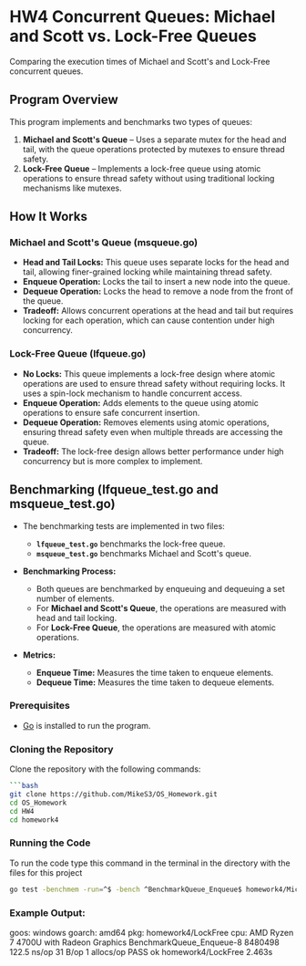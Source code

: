 # HW4 Concurrent Queues: Michael and Scott vs. Lock-Free Queues  
Comparing the execution times of Michael and Scott's and Lock-Free concurrent queues.

## **Program Overview**  
This program implements and benchmarks two types of queues:
1. **Michael and Scott's Queue** – Uses a separate mutex for the head and tail, with the queue operations protected by mutexes to ensure thread safety.
2. **Lock-Free Queue** – Implements a lock-free queue using atomic operations to ensure thread safety without using traditional locking mechanisms like mutexes.

## **How It Works**  

### **Michael and Scott's Queue (msqueue.go)**  
- **Head and Tail Locks:** This queue uses separate locks for the head and tail, allowing finer-grained locking while maintaining thread safety.
- **Enqueue Operation:** Locks the tail to insert a new node into the queue.
- **Dequeue Operation:** Locks the head to remove a node from the front of the queue.
- **Tradeoff:** Allows concurrent operations at the head and tail but requires locking for each operation, which can cause contention under high concurrency.

### **Lock-Free Queue (lfqueue.go)**  
- **No Locks:** This queue implements a lock-free design where atomic operations are used to ensure thread safety without requiring locks. It uses a spin-lock mechanism to handle concurrent access.
- **Enqueue Operation:** Adds elements to the queue using atomic operations to ensure safe concurrent insertion.
- **Dequeue Operation:** Removes elements using atomic operations, ensuring thread safety even when multiple threads are accessing the queue.
- **Tradeoff:** The lock-free design allows better performance under high concurrency but is more complex to implement.

## **Benchmarking (lfqueue_test.go and msqueue_test.go)**  
- The benchmarking tests are implemented in two files: 
  - **`lfqueue_test.go`** benchmarks the lock-free queue.
  - **`msqueue_test.go`** benchmarks Michael and Scott's queue.
  
- **Benchmarking Process:**
  - Both queues are benchmarked by enqueuing and dequeuing a set number of elements.
  - For **Michael and Scott's Queue**, the operations are measured with head and tail locking.
  - For **Lock-Free Queue**, the operations are measured with atomic operations.

- **Metrics:**
  - **Enqueue Time:** Measures the time taken to enqueue elements.
  - **Dequeue Time:** Measures the time taken to dequeue elements.

### Prerequisites

- [Go](https://golang.org/dl/) is installed to run the program.

### Cloning the Repository
Clone the repository with the following commands:

```bash
```bash
git clone https://github.com/MikeS3/OS_Homework.git
cd OS_Homework
cd HW4
cd homework4
```

### Running the Code
To run the code type this command in the terminal in the directory with the files for this project
```bash
go test -benchmem -run=^$ -bench ^BenchmarkQueue_Enqueue$ homework4/MichealScott; go test -benchmem -run=^$ -bench ^BenchmarkQueue_Enqueue$ homework4/LockFree
```

### Example Output:
goos: windows
goarch: amd64
pkg: homework4/LockFree
cpu: AMD Ryzen 7 4700U with Radeon Graphics
BenchmarkQueue_Enqueue-8         8480498               122.5 ns/op            31 B/op          1 allocs/op
PASS
ok      homework4/LockFree      2.463s

